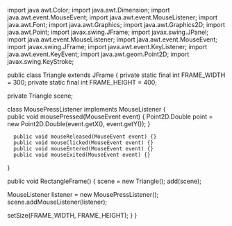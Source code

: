 import java.awt.Color;
import java.awt.Dimension;
import java.awt.event.MouseEvent;
import java.awt.event.MouseListener;
import java.awt.Font;
import java.awt.Graphics;
import java.awt.Graphics2D;
import java.awt.Point;
import javax.swing.JFrame;
import javax.swing.JPanel;
import java.awt.event.MouseListener;
import java.awt.event.MouseEvent;
import javax.swing.JFrame;
import java.awt.event.KeyListener;
import java.awt.event.KeyEvent;
import java.awt.geom.Point2D;
import javax.swing.KeyStroke;


public class Triangle extends JFrame
{
   private static final int FRAME_WIDTH = 300;
   private static final int FRAME_HEIGHT = 400;
   

   private Triangle scene;

   class MousePressListener implements MouseListener
   {  
      public void mousePressed(MouseEvent event)
      {
    	  Point2D.Double point = new Point2D.Double(event.getX(), event.getY());
    	  }

      public void mouseReleased(MouseEvent event) {}
      public void mouseClicked(MouseEvent event) {}
      public void mouseEntered(MouseEvent event) {}
      public void mouseExited(MouseEvent event) {}
   }


public void RectangleFrame()
{
   scene = new Triangle();
   add(scene);

   MouseListener listener = new MousePressListener();
   scene.addMouseListener(listener);

  

   setSize(FRAME_WIDTH, FRAME_HEIGHT);
}
} 
